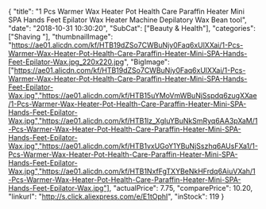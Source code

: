 {
	"title": "1 Pcs Warmer Wax Heater Pot Health Care Paraffin Heater Mini SPA Hands Feet Epilator Wax Heater Machine Depilatory Wax Bean tool",
	"date": "2018-10-31 10:30:20",
	"SubCat": ["Beauty & Health"],
	"categories": ["Shaving "],
	"thumbnailImage": "https://ae01.alicdn.com/kf/HTB19dZSo7CWBuNjy0Faq6xUlXXai/1-Pcs-Warmer-Wax-Heater-Pot-Health-Care-Paraffin-Heater-Mini-SPA-Hands-Feet-Epilator-Wax.jpg_220x220.jpg",
	"BigImage": ["https://ae01.alicdn.com/kf/HTB19dZSo7CWBuNjy0Faq6xUlXXai/1-Pcs-Warmer-Wax-Heater-Pot-Health-Care-Paraffin-Heater-Mini-SPA-Hands-Feet-Epilator-Wax.jpg","https://ae01.alicdn.com/kf/HTB15uYMoVmWBuNjSspdq6zugXXae/1-Pcs-Warmer-Wax-Heater-Pot-Health-Care-Paraffin-Heater-Mini-SPA-Hands-Feet-Epilator-Wax.jpg","https://ae01.alicdn.com/kf/HTB1lz_XgIuYBuNkSmRyq6AA3pXaM/1-Pcs-Warmer-Wax-Heater-Pot-Health-Care-Paraffin-Heater-Mini-SPA-Hands-Feet-Epilator-Wax.jpg","https://ae01.alicdn.com/kf/HTB1vxUGoY1YBuNjSszhq6AUsFXa1/1-Pcs-Warmer-Wax-Heater-Pot-Health-Care-Paraffin-Heater-Mini-SPA-Hands-Feet-Epilator-Wax.jpg","https://ae01.alicdn.com/kf/HTB1NxfFgTXYBeNkHFrdq6AiuVXah/1-Pcs-Warmer-Wax-Heater-Pot-Health-Care-Paraffin-Heater-Mini-SPA-Hands-Feet-Epilator-Wax.jpg"],
	"actualPrice": 7.75,
	"comparePrice": 10.20,
	"linkurl": "http://s.click.aliexpress.com/e/E1tOphI",
	"inStock": 119
}
